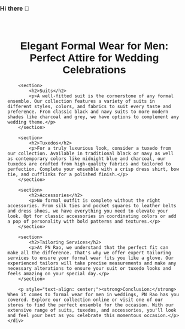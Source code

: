 ### Hi there 👋
<!DOCTYPE html>
<html lang="en">
<head>
    <meta charset="UTF-8">
    <meta name="viewport" content="width=device-width, initial-scale=1.0">
    <title>Elegant Formal Wear for Men: Perfect Attire for Wedding Celebrations</title>
    <style>
        /* Add your CSS styles here */
        body {
            font-family: Arial, sans-serif;
            margin: 0;
            padding: 0;
        }
        .container {
            max-width: 800px;
            margin: 0 auto;
            padding: 20px;
        }
        h1, h2 {
            text-align: center;
        }
        section {
            margin-bottom: 40px;
        }
    </style>
</head>
<body>
    <div class="container">
        <h1>Elegant Formal Wear for Men: Perfect Attire for Wedding Celebrations</h1>

        <section>
            <h2>Suits</h2>
            <p>A well-fitted suit is the cornerstone of any formal ensemble. Our collection features a variety of suits in different styles, colors, and fabrics to suit every taste and preference. From classic black and navy suits to more modern shades like charcoal and grey, we have options to complement any wedding theme.</p>
        </section>

        <section>
            <h2>Tuxedos</h2>
            <p>For a truly luxurious look, consider a tuxedo from our collection. Available in traditional black or navy as well as contemporary colors like midnight blue and charcoal, our tuxedos are crafted from high-quality fabrics and tailored to perfection. Complete your ensemble with a crisp dress shirt, bow tie, and cufflinks for a polished finish.</p>
        </section>

        <section>
            <h2>Accessories</h2>
            <p>No formal outfit is complete without the right accessories. From silk ties and pocket squares to leather belts and dress shoes, we have everything you need to elevate your look. Opt for classic accessories in coordinating colors or add a pop of personality with bold patterns and textures.</p>
        </section>

        <section>
            <h2>Tailoring Services</h2>
            <p>At PN Rao, we understand that the perfect fit can make all the difference. That's why we offer expert tailoring services to ensure your formal wear fits you like a glove. Our experienced tailors will take precise measurements and make any necessary alterations to ensure your suit or tuxedo looks and feels amazing on your special day.</p>
        </section>

        <p style="text-align: center;"><strong>Conclusion:</strong> When it comes to formal wear for men in weddings, PN Rao has you covered. Explore our collection online or visit one of our stores to find the perfect ensemble for the occasion. With our extensive range of suits, tuxedos, and accessories, you'll look and feel your best as you celebrate this momentous occasion.</p>
    </div>
</body>
</html>


<!--
**pnraofinesuits/pnraofinesuits** is a ✨ _special_ ✨ repository because its `README.md` (this file) appears on your GitHub profile.

Here are some ideas to get you started:

- 🔭 I’m currently working on ...
- 🌱 I’m currently learning ...
- 👯 I’m looking to collaborate on ...
- 🤔 I’m looking for help with ...
- 💬 Ask me about ...
- 📫 How to reach me: ...
- 😄 Pronouns: ...
- ⚡ Fun fact: ...
-->
